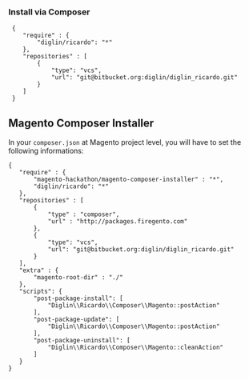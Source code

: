 ### Install via Composer

```
 {
    "require" : {
        "diglin/ricardo": "*"
    },
    "repositories" : [
        {
            "type": "vcs",
            "url": "git@bitbucket.org:diglin/diglin_ricardo.git"
        }
    ]
 }
 ```

## Magento Composer Installer

 In your `composer.json` at Magento project level, you will have to set the following informations:

 ```
 {
    "require" : {
        "magento-hackathon/magento-composer-installer" : "*",
        "diglin/ricardo": "*"
    },
    "repositories" : [
		{
            "type" : "composer",
            "url" : "http://packages.firegento.com"
        },
        {
            "type": "vcs",
            "url": "git@bitbucket.org:diglin/diglin_ricardo.git"
        }
    ],
    "extra" : {
        "magento-root-dir" : "./"
    },
    "scripts": {
        "post-package-install": [
            "Diglin\\Ricardo\\Composer\\Magento::postAction"
        ],
        "post-package-update": [
            "Diglin\\Ricardo\\Composer\\Magento::postAction"
        ],
        "post-package-uninstall": [
            "Diglin\\Ricardo\\Composer\\Magento::cleanAction"
        ]
    }
 }
 ```